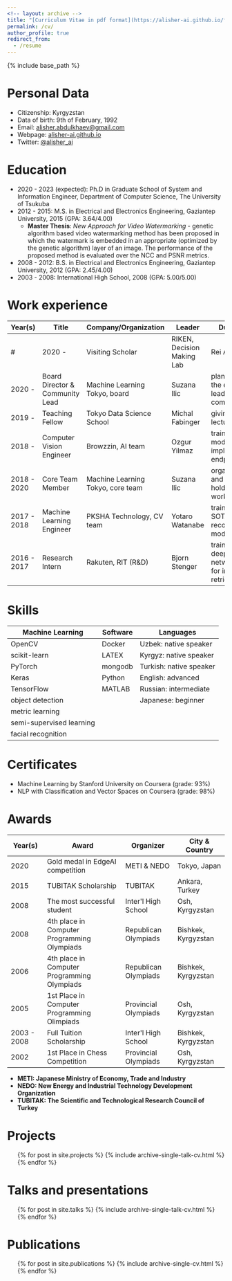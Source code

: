 ```yaml
---
<!-- layout: archive -->
title: "[Curriculum Vitae in pdf format](https://alisher-ai.github.io/files/CV_Alisher_Abdulkhaev.pdf)"
permalink: /cv/
author_profile: true
redirect_from:
  - /resume
---
```


{% include base_path %}

<!-- <embed src="https://alisher-ai.github.io/files/CV_Alisher_Abdulkhaev.pdf" type="application/pdf"/> -->

Personal Data
======
* Citizenship: Kyrgyzstan
* Data of birth: 9th of February, 1992
* Email: [alisher.abdulkhaev@gmail.com](alisher.abdulkhaev@gmail.com)
* Webpage: [alisher-ai.github.io](https://alisher-ai.github.io)
* Twitter: [@alisher_ai](https://twitter.com/alisher_ai)

Education
======
* 2020 - 2023 (expected): Ph.D in Graduate School of System and Information Engineer, Department of Computer Science, The University of Tsukuba
* 2012 - 2015: M.S. in Electrical and Electronics Engineering, Gaziantep University, 2015 (GPA: 3.64/4.00)
  * **Master Thesis**: _New Approach for Video Watermarking_ - genetic algorithm based video watermarking method has been proposed in which the watermark is embedded in an appropriate (optimized by the genetic algorithm) layer of an image. The performance of the proposed method is evaluated over the NCC and PSNR metrics.
* 2008 - 2012: B.S. in Electrical and Electronics Engineering, Gaziantep University, 2012 (GPA: 2.45/4.00)
* 2003 - 2008: International High School, 2008 (GPA: 5.00/5.00)


Work experience
======

| Year(s)     | Title                           | Company/Organization              | Leader          | Duties                                     |
| ----------- | ------------------------------- | --------------------------        | --------------- | -----                                      |
#| 2020 -      | Visiting Scholar                | RIKEN, Decision Making Lab        | Rei Akaishi     | research                                   |
| 2020 -      | Board Director & Community Lead | Machine Learning Tokyo, board     | Suzana Ilic     | planning the events, leading the community |
| 2019 -      | Teaching Fellow                 | Tokyo Data Science School         | Michal Fabinger | giving lectures                            |
| 2018 -      | Computer Vision Engineer        | Browzzin, AI team                 | Ozgur Yilmaz    | training DL models, implement endpoints    |
| 2018 - 2020 | Core Team Member                | Machine Learning Tokyo, core team | Suzana Ilic     | organizing and holding DL workshops        |
| 2017 - 2018 | Machine Learning Engineer       | PKSHA Technology, CV team         | Yotaro Watanabe | training the SOTA face recognition models  |
| 2016 - 2017 | Research Intern                 | Rakuten, RIT (R&D)                | Bjorn Stenger   | training deep networks for image retrieval |


Skills
======
  
| Machine Learning         | Software | Languages               |
| ------------------------ | ---------| ----------------------- |
| OpenCV                   | Docker   | Uzbek: native speaker   |
| scikit-learn             | LATEX    | Kyrgyz: native speaker  |
| PyTorch                  | mongodb  | Turkish: native speaker |
| Keras                    | Python   | English: advanced       |
| TensorFlow               | MATLAB   | Russian: intermediate   |
| object detection         |          | Japanese: beginner      |
| metric learning          |          |                         |
| semi-supervised learning |          |                         |
| facial recognition       |          |                         |
  
  
Certificates
======
* Machine Learning by Stanford University on Coursera (grade: 93%)
* NLP with Classification and Vector Spaces on Coursera (grade: 98%)


Awards
======

| Year(s)     | Award                                       | Organizer            | City & Country      |
| ----------- | --------------------------------------------| -------------------- | ------------------- |
| 2020        | Gold medal in EdgeAI competition            | METI & NEDO          | Tokyo, Japan        |
| 2015        | TUBITAK Scholarship                         | TUBITAK              | Ankara, Turkey      |      
| 2008        | The most successful student                 | Inter'l High School  | Osh, Kyrgyzstan     | 
| 2008        | 4th place in Computer Programming Olympiads | Republican Olympiads | Bishkek, Kyrgyzstan |   
| 2006        | 4th place in Computer Programming Olympiads | Republican Olympiads | Bishkek, Kyrgyzstan | 
| 2005        | 1st Place in Computer Programming Olimpiads | Provincial Olympiads | Osh, Kyrgyzstan     |
| 2003 - 2008 | Full Tuition Scholarship                    | Inter'l High School  | Bishkek, Kyrgyzstan |
| 2002        | 1st Place in Chess Competition              | Provincial Olympiads | Osh, Kyrgyzstan     | 

  * **METI: Japanese Ministry of Economy, Trade and Industry**
  * **NEDO: New Energy and Industrial Technology Development Organization**
  * **TUBITAK: The Scientific and Technological Research Council of Turkey**


Projects
======
  <ul>{% for post in site.projects %}
    {% include archive-single-talk-cv.html %}
  {% endfor %}</ul>
  
  
Talks and presentations
======
  <ul>{% for post in site.talks %}
    {% include archive-single-talk-cv.html %}
  {% endfor %}</ul>
  
  
Publications
======
  <ul>{% for post in site.publications %}
    {% include archive-single-cv.html %}
  {% endfor %}</ul>

